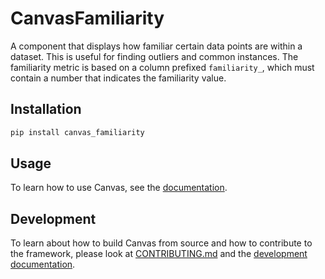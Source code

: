# CanvasFamiliarity

A component that displays how familiar certain data points are within a dataset.
This is useful for finding outliers and common instances.
The familiarity metric is based on a column prefixed `familiarity_`, which must contain a number that indicates the familiarity value.

## Installation

```bash
pip install canvas_familiarity
```

## Usage

To learn how to use Canvas, see the [documentation](https://satishlokkoju.github.io/deepview/).

## Development

To learn about how to build Canvas from source and how to contribute to the framework, please look at [CONTRIBUTING.md](../CONTRIBUTING.md) and the [development documentation](https://satishlokkoju.github.io/deepview/contributing.html).
